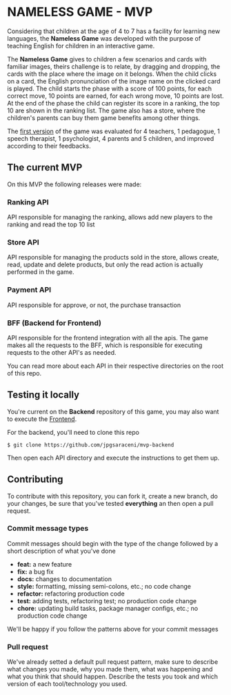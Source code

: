 # NAMELESS GAME - MVP

Considering that children at the age of 4 to 7 has a facility for learning new languages, the **Nameless Game** was developed with the purpose of teaching English for children in an interactive game.

The **Nameless Game** gives to children a few scenarios and cards with familiar images, theirs challenge is to relate, by dragging and dropping, the cards with the place where the image on it belongs. When the child clicks on a card, the English pronunciation of the image name on the clicked card is played.
The child starts the phase with a score of 100 points, for each correct move, 10 points are earned, for each wrong move, 10 points are lost.
At the end of the phase the child can register its score in a ranking, the top 10 are shown in the ranking list.
The game also has a store, where the children's parents can buy them game benefits among other things.

The [first version](https://github.com/jpgsaraceni/educational-game-challenge) of the game was evaluated for 4 teachers, 1 pedagogue, 1 speech therapist, 1 psychologist, 4 parents and 5 children, and improved according to their feedbacks.

## The current MVP
On this MVP the following releases were made:

### Ranking API
API responsible for managing the ranking, allows add new players to the ranking and read the top 10 list

### Store API
API responsible for managing the products sold in the store, allows create, read, update and delete products, but only the read action is actually performed in the game.

### Payment API
API responsible for approve, or not, the purchase transaction

### BFF (Backend for Frontend)
API responsible for the frontend integration with all the apis. The game makes all the requests to the BFF, which is responsible for executing requests to the other API's as needed.

You can read more about each API in their respective directories on the root of this repo.

## Testing it locally
You're current on the **Backend** repository of this game, you may also want to execute the [Frontend](https://github.com/jpgsaraceni/mvp-frontend).

For the backend, you'll need to clone this repo

```
$ git clone https://github.com/jpgsaraceni/mvp-backend
```

Then open each API directory and execute the instructions to get them up.

## Contributing
To contribute with this repository, you can fork it, create a new branch, do your changes, be sure that you've tested **everything** an then open a pull request.

### Commit message types

Commit messages should begin with the type of the change followed by a short description of what you've done

- **feat:** a new feature
- **fix:** a bug fix
- **docs:** changes to documentation
- **style:** formatting, missing semi-colons, etc.; no code change
- **refactor:** refactoring production code
- **test:** adding tests, refactoring test; no production code change
- **chore:** updating build tasks, package manager configs, etc.; no production code change

We'll be happy if you follow the patterns above for your commit messages

### Pull request
We've already setted a default pull request pattern, make sure to describe what changes you made, why you made them, what was happening and what you think that should happen. Describe the tests you took and which version of each tool/technology you used.

